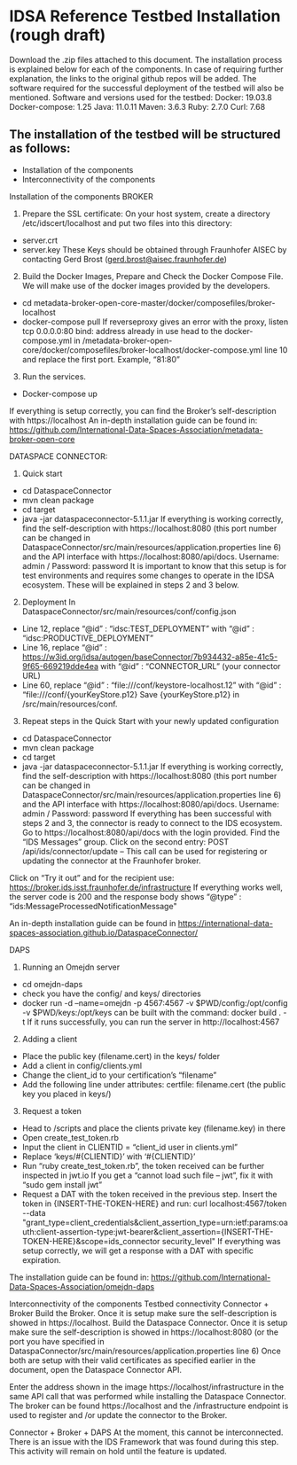 # IDSA Reference Testbed Installation (rough draft)

Download the .zip files attached to this document. The installation process is explained below for each of the components. In case of requiring further explanation, the links to the original github repos will be added. The software required for the successful deployment of the testbed will also be mentioned.
Software and versions used for the testbed:
	Docker: 19.03.8
	Docker-compose: 1.25
	Java: 11.0.11
	Maven: 3.6.3
	Ruby: 2.7.0
	Curl: 7.68

## The installation of the testbed will be structured as follows:
* Installation of the components
* Interconnectivity of the components

Installation of the components
BROKER
1.	Prepare the SSL certificate: 
On your host system, create a directory /etc/idscert/localhost and put two files into this directory:
-	server.crt
-	server.key
These Keys should be obtained through Fraunhofer AISEC by contacting Gerd Brost (gerd.brost@aisec.fraunhofer.de)
 
2.	Build the Docker Images, Prepare and Check the Docker Compose File. 
We will make use of the docker images provided by the developers.
-	cd metadata-broker-open-core-master/docker/composefiles/broker-localhost
-	docker-compose pull
If reverseproxy gives an error with the proxy, listen tcp 0.0.0.0:80 bind: address already in use head to the docker-compose.yml in /metadata-broker-open-core/docker/composefiles/broker-localhost/docker-compose.yml line 10 and replace the first port. Example, “81:80”
3.	Run the services.
-	Docker-compose up

If everything is setup correctly, you can find the Broker’s self-description with https://localhost
An in-depth installation guide can be found in: https://github.com/International-Data-Spaces-Association/metadata-broker-open-core

DATASPACE CONNECTOR:
1.	Quick start
-	cd DataspaceConnector
-	mvn clean package
-	cd target
-	java -jar dataspaceconnector-5.1.1.jar
If everything is working correctly, find the self-description with https://localhost:8080 (this port number can be changed in DataspaceConnector/src/main/resources/application.properties line 6) and the API interface with https://localhost:8080/api/docs.
Username: admin	/	Password: password
It is important to know that this setup is for test environments and requires some changes to operate in the IDSA ecosystem. These will be explained in steps 2 and 3 below.
2.	Deployment
In DataspaceConnector/src/main/resources/conf/config.json
-	Line 12, replace
“@id” : “idsc:TEST_DEPLOYMENT” with “@id” : “idsc:PRODUCTIVE_DEPLOYMENT”
-	Line 16, replace
“@id” : https://w3id.org/idsa/autogen/baseConnector/7b934432-a85e-41c5-9f65-669219dde4ea with “@id” :  “CONNECTOR_URL” (your connector URL)
-	Line 60, replace
“@id” : “file:///conf/keystore-localhost.12” with “@id” : “file:///conf/{yourKeyStore.p12}
Save {yourKeyStore.p12} in /src/main/resources/conf.
3.	Repeat steps in the Quick Start with your newly updated configuration
-	cd DataspaceConnector
-	mvn clean package
-	cd target
-	java -jar dataspaceconnector-5.1.1.jar
If everything is working correctly, find the self-description with https://localhost:8080 (this port number can be changed in DataspaceConnector/src/main/resources/application.properties line 6) and the API interface with https://localhost:8080/api/docs.
Username: admin	/	Password: password
If everything has been successful with steps 2 and 3, the connector is ready to connect to the IDS ecosystem. Go to https://localhost:8080/api/docs with the login provided. 
Find the “IDS Messages” group. Click on the second entry:
POST /api/ids/connector/update – This call can be used for registering or updating the connector at the Fraunhofer broker.
 
Click on “Try it out” and for the recipient use: https://broker.ids.isst.fraunhofer.de/infrastructure
If everything works well, the server code is 200 and the response body shows 
“@type” : “ids:MessageProcessedNotificationMessage"
 

An in-depth installation guide can be found in https://international-data-spaces-association.github.io/DataspaceConnector/


DAPS
1.	Running an Omejdn server
-	cd omejdn-daps
-	check you have the config/ and keys/ directories
-	docker run -d –name=omejdn -p 4567:4567 -v $PWD/config:/opt/config -v $PWD/keys:/opt/keys <dockerimage>
<dockerimage> can be built with the command: docker build . -t <imageName>
If it runs successfully, you can run the server in http://localhost:4567
2.	Adding a client
-	Place the public key (filename.cert) in the keys/ folder
-	Add a client in config/clients.yml
-	Change the client_id to your certification’s “filename”
-	Add the following line under attributes: 
certfile: filename.cert (the public key you placed in keys/)

 
3.	Request a token
-	Head to /scripts and place the clients private key (filename.key) in there
-	Open create_test_token.rb
-	Input the client in CLIENTID = “client_id user in clients.yml” 
-	Replace ‘keys/#{CLIENTID}’ with ‘#{CLIENTID}’
-	Run “ruby create_test_token.rb”, the token received can be further inspected in jwt.io
If you get a “cannot load such file – jwt”, fix it with “sudo gem install jwt”
-	Request a DAT with the token received in the previous step. Insert the token in {INSERT-THE-TOKEN-HERE} and run:
curl localhost:4567/token --data "grant_type=client_credentials&client_assertion_type=urn:ietf:params:oauth:client-assertion-type:jwt-bearer&client_assertion={INSERT-THE-TOKEN-HERE}&scope=ids_connector security_level"
If everything was setup correctly, we will get a response with a DAT with specific expiration.

The installation guide can be found in: https://github.com/International-Data-Spaces-Association/omejdn-daps


Interconnectivity of the components
Testbed connectivity
Connector + Broker
Build the Broker. Once it is setup make sure the self-description is showed in https://localhost.
Build the Dataspace Connector. Once it is setup make sure the self-description is showed in https://localhost:8080 (or the port you have specified in DataspaConnector/src/main/resources/application.properties line 6)
Once both are setup with their valid certificates as specified earlier in the document, open the Dataspace Connector API. 
 
Enter the address shown in the image https://localhost/infrastructure in the same API call that was performed while installing the Dataspace Connector. The broker can be found https://localhost and the /infrastructure endpoint is used to register and /or update the connector to the Broker.

Connector + Broker + DAPS
At the moment, this cannot be interconnected. There is an issue with the IDS Framework that was found during this step. This activity will remain on hold until the feature is updated.




